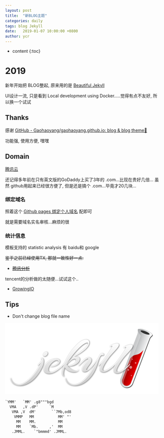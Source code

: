 ```yaml
---
layout: post
title:  "新BLOG主题"
categories: daily
tags: blog Jekyll
date:   2019-01-07 10:00:00 +0800
author: ycr
---
```


* content
{:toc}

# 2019
新年开始把 BLOG整起, 原来用的是 [Beautiful Jekyll](http://deanattali.com/beautiful-jekyll)

UI设计一流, 只是看到 Local development using Docker.....觉得有点不友好, 所以换一个试试

## Thanks
感谢 [GitHub - Gaohaoyang/gaohaoyang.github.io: blog & blog theme🤘](https://github.com/Gaohaoyang/gaohaoyang.github.io)

功能强, 使用方便, 嘿嘿

## Domain
[腾讯云](https://cloud.tencent.com/act/domainsales)

还记得多年前在只有英文版的GoDaddy上买了3年的 .com...比现在贵好几倍...
虽然 github用起来已经很方便了, 但是还是搞个 .com...毕竟才20几块...

### 绑定域名
照着这个 [Github pages 绑定个人域名](https://segmentfault.com/a/1190000011203711) 配即可

就是需要域名实名审核...麻烦的很

### 统计信息
模板支持的 statistic analysis 有 baidu和 google

~~鉴于之前已经使用TX, 那就一致性好一点:~~
- ~~[腾讯分析](https://v2.ta.qq.com)~~

tencent的分析做的太随便...试试这个..
- [GrowingIO](https://www.growingio.com)


## Tips
- Don't change blog file name

![jekyll](/assets/2019-01-03-first-blog-bae28539.png)

```
`YMM'   `MM' .g8"""bgd
  VMA   ,V .dP'     `M
   VMA ,V  dM'       ``7Mb,od8
    VMMP   MM           MM' "'
     MM    MM.          MM
     MM    `Mb.     ,'  MM
   .JMML.    `"bmmmd' .JMML.
```
